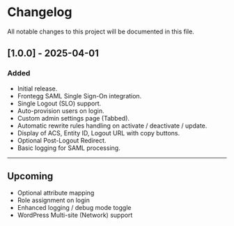 # Changelog

All notable changes to this project will be documented in this file.

## [1.0.0] - 2025-04-01
### Added
- Initial release.
- Frontegg SAML Single Sign-On integration.
- Single Logout (SLO) support.
- Auto-provision users on login.
- Custom admin settings page (Tabbed).
- Automatic rewrite rules handling on activate / deactivate / update.
- Display of ACS, Entity ID, Logout URL with copy buttons.
- Optional Post-Logout Redirect.
- Basic logging for SAML processing.

---

## Upcoming
- Optional attribute mapping
- Role assignment on login
- Enhanced logging / debug mode toggle
- WordPress Multi-site (Network) support

